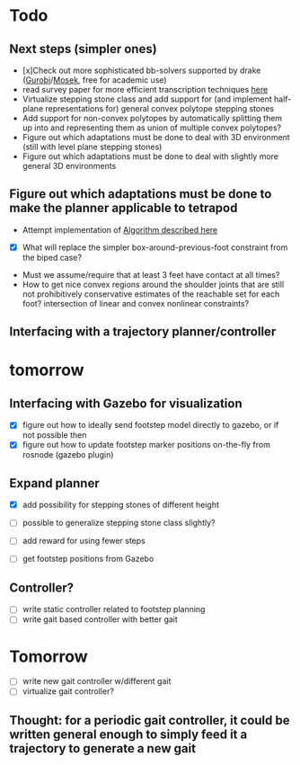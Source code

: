 # Todo

## Next steps (simpler ones)

- [x]Check out more sophisticated bb-solvers supported by drake ([Gurobi](https://www.gurobi.com/)/[Mosek](https://www.mosek.com/), free for academic use)
- read survey paper for more efficient transcription techniques [here](https://dspace.mit.edu/bitstream/handle/1721.1/96480/Vielma-2015-Mixed%20Integer%20Lineawr.pdf?sequence=1&isAllowed=y)
- Virtualize stepping stone class and add support for (and implement half-plane representations for) general convex polytope stepping stones
- Add support for non-convex polytopes by automatically splitting them up into and representing them as union of multiple convex polytopes?
- Figure out which adaptations must be done to deal with 3D environment (still with level plane stepping stones)
- Figure out which adaptations must be done to deal with slightly more general 3D environments

## Figure out which adaptations must be done to make the planner applicable to tetrapod

- Attempt implementation of [Algorithm described here](https://arxiv.org/pdf/1612.02109.pdf)

- [x] What will replace the simpler box-around-previous-foot constraint from the biped case?
- Must we assume/require that at least 3 feet have contact at all times?
- How to get nice convex regions around the shoulder joints that are still not prohibitively conservative estimates of the reachable set for each foot? intersection of linear and convex nonlinear constraints?

## Interfacing with a trajectory planner/controller

# tomorrow

## Interfacing with Gazebo for visualization
- [x] figure out how to ideally send footstep model directly to gazebo, or if not possible then
- [x] figure out how to update footstep marker positions on-the-fly from rosnode (gazebo plugin)

## Expand planner
- [x] add possibility for stepping stones of different height
- [ ] possible to generalize stepping stone class slightly?
- [ ] add reward for using fewer steps
- [ ] get footstep positions from Gazebo


## Controller?
- [ ] write static controller related to footstep planning
- [ ] write gait based controller with better gait

# Tomorrow

- [ ] write new gait controller w/different gait
- [ ] virtualize gait controller?

## Thought: for a periodic gait controller, it could be written general enough to simply feed it a trajectory to generate a new gait